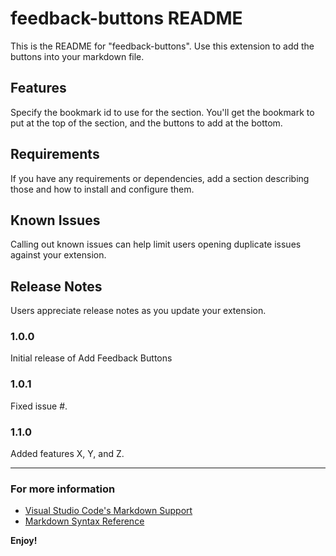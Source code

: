 # feedback-buttons README

This is the README for "feedback-buttons". Use this extension to add the buttons into your markdown file.
## Features

Specify the bookmark id to use for the section.  You'll get the bookmark to put at the top of the section, and the buttons to add at the bottom.  

## Requirements

If you have any requirements or dependencies, add a section describing those and how to install and configure them.


## Known Issues

Calling out known issues can help limit users opening duplicate issues against your extension.

## Release Notes

Users appreciate release notes as you update your extension.

### 1.0.0

Initial release of Add Feedback Buttons

### 1.0.1

Fixed issue #.

### 1.1.0

Added features X, Y, and Z.

-----------------------------------------------------------------------------------------------------------



### For more information

* [Visual Studio Code's Markdown Support](http://code.visualstudio.com/docs/languages/markdown)
* [Markdown Syntax Reference](https://help.github.com/articles/markdown-basics/)

**Enjoy!**
